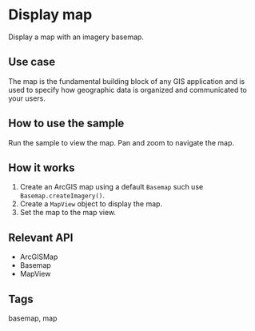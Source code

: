 # Display map

Display a map with an imagery basemap.

## Use case

The map is the fundamental building block of any GIS application and is used to specify how geographic data is organized and communicated to your users.

## How to use the sample

Run the sample to view the map. Pan and zoom to navigate the map.

## How it works

1. Create an ArcGIS map using a default `Basemap` such use `Basemap.createImagery()`.
2. Create a `MapView` object to display the map.
3. Set the map to the map view.

## Relevant API

* ArcGISMap
* Basemap
* MapView

## Tags

basemap, map
